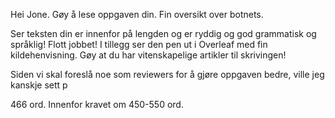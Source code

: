 Hei Jone. Gøy å lese oppgaven din. Fin oversikt over botnets. 

Ser teksten din er innenfor på lengden og er ryddig og god grammatisk og språklig! Flott jobbet! I tillegg ser den pen ut i Overleaf med fin kildehenvisning. Gøy at du har vitenskapelige artikler til skrivingen!

Siden vi skal foreslå noe som reviewers for å gjøre oppgaven bedre, ville jeg kanskje sett p





466 ord. Innenfor kravet om 450-550 ord. 